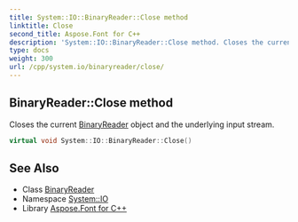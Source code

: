 ```yaml
---
title: System::IO::BinaryReader::Close method
linktitle: Close
second_title: Aspose.Font for C++
description: 'System::IO::BinaryReader::Close method. Closes the current BinaryReader object and the underlying input stream in C++.'
type: docs
weight: 300
url: /cpp/system.io/binaryreader/close/
---
```

## BinaryReader::Close method


Closes the current [BinaryReader](../) object and the underlying input stream.

```cpp
virtual void System::IO::BinaryReader::Close()
```

## See Also

* Class [BinaryReader](../)
* Namespace [System::IO](../../)
* Library [Aspose.Font for C++](../../../)
